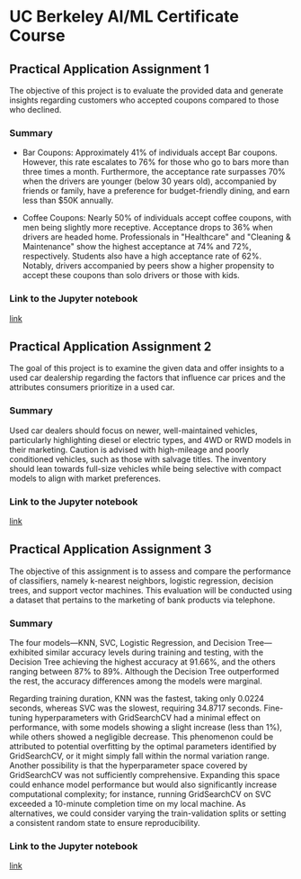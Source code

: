 # UC Berkeley AI/ML Certificate Course

## Practical Application Assignment 1

The objective of this project is to evaluate the provided data and generate insights regarding customers who accepted coupons compared to those who declined.

### Summary

- Bar Coupons: Approximately 41% of individuals accept Bar coupons. However, this rate escalates to 76% for those who go to bars more than three times a month. Furthermore, the acceptance rate surpasses 70% when the drivers are younger (below 30 years old), accompanied by friends or family, have a preference for budget-friendly dining, and earn less than $50K annually.

- Coffee Coupons: Nearly 50% of individuals accept coffee coupons, with men being slightly more receptive. Acceptance drops to 36% when drivers are headed home. Professionals in "Healthcare" and "Cleaning & Maintenance" show the highest acceptance at 74% and 72%, respectively. Students also have a high acceptance rate of 62%. Notably, drivers accompanied by peers show a higher propensity to accept these coupons than solo drivers or those with kids.

### Link to the Jupyter notebook

[link](https://github.com/iffj/ai-ml-portfolio/blob/main/assignment_1/prompt.ipynb)

## Practical Application Assignment 2

The goal of this project is to examine the given data and offer insights to a used car dealership regarding the factors that influence car prices and the attributes consumers prioritize in a used car.

### Summary

Used car dealers should focus on newer, well-maintained vehicles, particularly highlighting diesel or electric types, and 4WD or RWD models in their marketing. Caution is advised with high-mileage and poorly conditioned vehicles, such as those with salvage titles. The inventory should lean towards full-size vehicles while being selective with compact models to align with market preferences.

### Link to the Jupyter notebook

[link](https://github.com/iffj/ai-ml-portfolio/blob/main/assignment_2/prompt_II.ipynb)


## Practical Application Assignment 3

The objective of this assignment is to assess and compare the performance of classifiers, namely k-nearest neighbors, logistic regression, decision trees, and support vector machines. This evaluation will be conducted using a dataset that pertains to the marketing of bank products via telephone.

### Summary

The four models—KNN, SVC, Logistic Regression, and Decision Tree—exhibited similar accuracy levels during training and testing, with the Decision Tree achieving the highest accuracy at 91.66%, and the others ranging between 87% to 89%. Although the Decision Tree outperformed the rest, the accuracy differences among the models were marginal.

Regarding training duration, KNN was the fastest, taking only 0.0224 seconds, whereas SVC was the slowest, requiring 34.8717 seconds. Fine-tuning hyperparameters with GridSearchCV had a minimal effect on performance, with some models showing a slight increase (less than 1%), while others showed a negligible decrease. This phenomenon could be attributed to potential overfitting by the optimal parameters identified by GridSearchCV, or it might simply fall within the normal variation range. Another possibility is that the hyperparameter space covered by GridSearchCV was not sufficiently comprehensive. Expanding this space could enhance model performance but would also significantly increase computational complexity; for instance, running GridSearchCV on SVC exceeded a 10-minute completion time on my local machine. As alternatives, we could consider varying the train-validation splits or setting a consistent random state to ensure reproducibility.

### Link to the Jupyter notebook

[link](https://github.com/iffj/ai-ml-portfolio/blob/main/assignment_3/prompt_III.ipynb)
